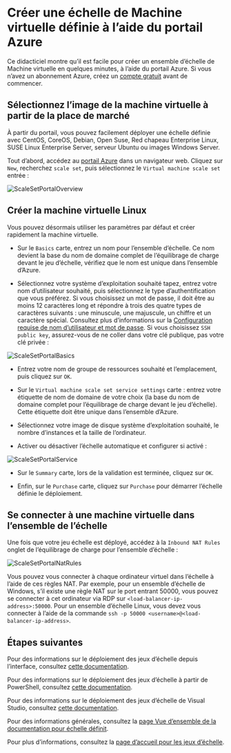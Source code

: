 <properties
    pageTitle="Créer une échelle de Machine virtuelle définie à l’aide du portail Azure | Microsoft Azure"
    description="Déployer des jeux d’échelle à l’aide du portail Azure."
    keywords="machine virtuelle échelle jeux" 
    services="virtual-machine-scale-sets"
    documentationCenter=""
    authors="gatneil"
    manager="madhana"
    editor="tysonn"
    tags="azure-resource-manager" />

<tags
    ms.service="virtual-machine-scale-sets"
    ms.workload="infrastructure-services"
    ms.tgt_pltfrm="vm"
    ms.devlang="na"
    ms.topic="article"
    ms.date="09/15/2016"
    ms.author="gatneil"/>

# <a name="create-a-virtual-machine-scale-set-using-the-azure-portal"></a>Créer une échelle de Machine virtuelle définie à l’aide du portail Azure

Ce didacticiel montre qu’il est facile pour créer un ensemble d’échelle de Machine virtuelle en quelques minutes, à l’aide du portail Azure. Si vous n’avez un abonnement Azure, créez un [compte gratuit](https://azure.microsoft.com/free/) avant de commencer.

## <a name="choose-the-vm-image-from-the-marketplace"></a>Sélectionnez l’image de la machine virtuelle à partir de la place de marché

À partir du portail, vous pouvez facilement déployer une échelle définie avec CentOS, CoreOS, Debian, Open Suse, Red chapeau Enterprise Linux, SUSE Linux Enterprise Server, serveur Ubuntu ou images Windows Server.

Tout d’abord, accédez au [portail Azure](https://portal.azure.com) dans un navigateur web. Cliquez sur `New`, recherchez `scale set`, puis sélectionnez le `Virtual machine scale set` entrée :

![ScaleSetPortalOverview](./media/virtual-machine-scale-sets-portal-create/ScaleSetPortalOverview.PNG)

## <a name="create-the-linux-virtual-machine"></a>Créer la machine virtuelle Linux

Vous pouvez désormais utiliser les paramètres par défaut et créer rapidement la machine virtuelle.

* Sur le `Basics` carte, entrez un nom pour l’ensemble d’échelle. Ce nom devient la base du nom de domaine complet de l’équilibrage de charge devant le jeu d’échelle, vérifiez que le nom est unique dans l’ensemble d’Azure.

* Sélectionnez votre système d’exploitation souhaité tapez, entrez votre nom d’utilisateur souhaité, puis sélectionnez le type d’authentification que vous préférez. Si vous choisissez un mot de passe, il doit être au moins 12 caractères long et répondre à trois des quatre types de caractères suivants : une minuscule, une majuscule, un chiffre et un caractère spécial. Consultez plus d’informations sur la [Configuration requise de nom d’utilisateur et mot de passe](../virtual-machines/virtual-machines-windows-faq.md#what-are-the-username-requirements-when-creating-a-vm). Si vous choisissez `SSH public key`, assurez-vous de ne coller dans votre clé publique, pas votre clé privée :

![ScaleSetPortalBasics](./media/virtual-machine-scale-sets-portal-create/ScaleSetPortalBasics.PNG)

* Entrez votre nom de groupe de ressources souhaité et l’emplacement, puis cliquez sur `OK`.

* Sur le `Virtual machine scale set service settings` carte : entrez votre étiquette de nom de domaine de votre choix (la base du nom de domaine complet pour l’équilibrage de charge devant le jeu d’échelle). Cette étiquette doit être unique dans l’ensemble d’Azure.

* Sélectionnez votre image de disque système d’exploitation souhaité, le nombre d’instances et la taille de l’ordinateur.

* Activer ou désactiver l’échelle automatique et configurer si activé :

![ScaleSetPortalService](./media/virtual-machine-scale-sets-portal-create/ScaleSetPortalService.PNG)

* Sur le `Summary` carte, lors de la validation est terminée, cliquez sur `OK`.

* Enfin, sur le `Purchase` carte, cliquez sur `Purchase` pour démarrer l’échelle définie le déploiement.

## <a name="connect-to-a-vm-in-the-scale-set"></a>Se connecter à une machine virtuelle dans l’ensemble de l’échelle

Une fois que votre jeu échelle est déployé, accédez à la `Inbound NAT Rules` onglet de l’équilibrage de charge pour l’ensemble d’échelle :

![ScaleSetPortalNatRules](./media/virtual-machine-scale-sets-portal-create/ScaleSetPortalNatRules.PNG)

Vous pouvez vous connecter à chaque ordinateur virtuel dans l’échelle à l’aide de ces règles NAT. Par exemple, pour un ensemble d’échelle de Windows, s’il existe une règle NAT sur le port entrant 50000, vous pouvez se connecter à cet ordinateur via RDP sur `<load-balancer-ip-address>:50000`. Pour un ensemble d’échelle Linux, vous devez vous connecter à l’aide de la commande `ssh -p 50000 <username>@<load-balancer-ip-address>`.

## <a name="next-steps"></a>Étapes suivantes

Pour des informations sur le déploiement des jeux d’échelle depuis l’interface, consultez [cette documentation](./virtual-machine-scale-sets-cli-quick-create.md).

Pour des informations sur le déploiement des jeux d’échelle à partir de PowerShell, consultez [cette documentation](./virtual-machine-scale-sets-windows-create.md).

Pour des informations sur le déploiement des jeux d’échelle de Visual Studio, consultez [cette documentation](./virtual-machine-scale-sets-vs-create.md).

Pour des informations générales, consultez la [page Vue d’ensemble de la documentation pour échelle définit](./virtual-machine-scale-sets-overview.md).

Pour plus d’informations, consultez la [page d’accueil pour les jeux d’échelle](https://azure.microsoft.com/services/virtual-machine-scale-sets/).

